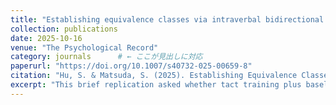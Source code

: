 ```yaml
---
title: "Establishing equivalence classes via intraverbal bidirectional naming: A replication"
collection: publications
date: 2025-10-16
venue: "The Psychological Record"
category: journals      # ← ここが見出しに対応
paperurl: "https://doi.org/10.1007/s40732-025-00659-8"
citation: "Hu, S. & Matsuda, S. (2025). Establishing Equivalence Classes via Intraverbal Bidirectional Naming: A Replication. The Psychological Record. https://doi.org/10.1007/s40732-025-00659-8"
excerpt: "This brief replication asked whether tact training plus baseline intraverbal training—arranged to evoke intraverbal bidirectional naming (I-BiN)—is sufficient to produce derived stimulus–stimulus and intraverbal relations consistent with equivalence. Eleven Japanese-speaking university students completed tact training, listener tests, and intraverbal training before posttests using vocal match-to-sample (MTS) and intraverbal probes. Ten participants showed emergent performances across both tasks. Latency patterns during vocal MTS suggested an initial reliance on verbal mediation (trained or self-generated tacts/intraverbals) that diminished over time, and post-session interviews indicated heterogeneous strategies combining verbal links (e.g., familiarity-based associations) with visual imagery. Overall, the findings support I-BiN as a sufficient route to equivalence class formation while highlighting individual differences in mediational processes."
---
```

